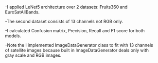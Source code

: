 -I applied LeNet5 architecture over 2 datasets: Fruits360 and EuroSatAllBands.

-The second dataset consists of 13 channels not RGB only. 

-I calculated Confusion matrix, Precision, Recall and F1 score for both models.

-Note the I implemented ImageDataGenerator class to fit with 13 channels of satellite images because built in ImageDataGenerator 
deals only with gray scale and RGB images.
